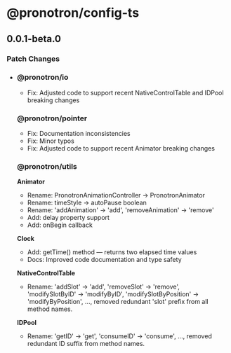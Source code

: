 # @pronotron/config-ts

## 0.0.1-beta.0

### Patch Changes

- ### @pronotron/io
  - Fix: Adjusted code to support recent NativeControlTable and IDPool breaking changes

  ### @pronotron/pointer
  - Fix: Documentation inconsistencies
  - Fix: Minor typos
  - Fix: Adjusted code to support recent Animator breaking changes

  ### @pronotron/utils

  **Animator**
  - Rename: PronotronAnimationController → PronotronAnimator
  - Rename: timeStyle → autoPause boolean
  - Rename: 'addAnimation' → 'add', 'removeAnimation' -> 'remove'
  - Add: delay property support
  - Add: onBegin callback

  **Clock**
  - Add: getTime() method — returns two elapsed time values
  - Docs: Improved code documentation and type safety

  **NativeControlTable**
  - Rename: 'addSlot' → 'add', 'removeSlot' → 'remove', 'modifySlotByID' → 'modifyByID', 'modifySlotByPosition' → 'modifyByPosition', ..., removed redundant 'slot' prefix from all method names.

  **IDPool**
  - Rename: 'getID' → 'get', 'consumeID' → 'consume', ..., removed redundant ID suffix from method names.
